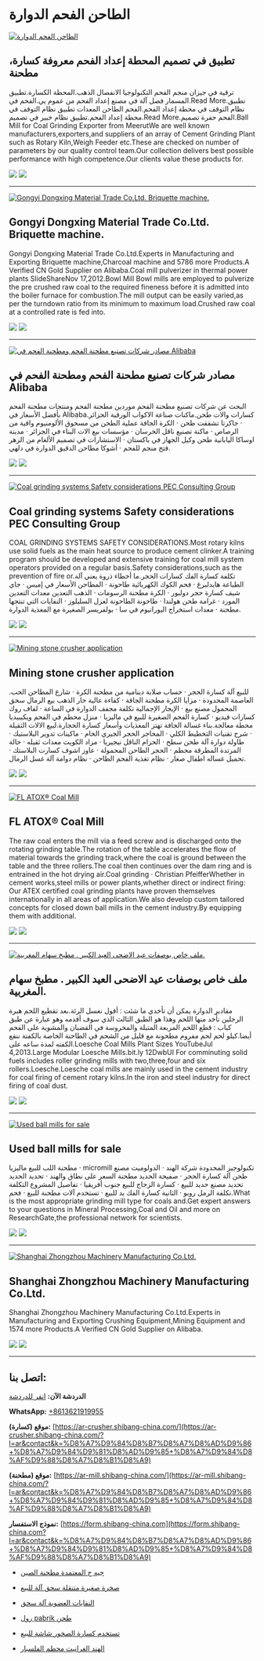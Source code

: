 # الطاحن الفحم الدوارة

<a href="https://swt.shibang-china.com/?l=ar&img&k=%D8%A7%D9%84%D8%B7%D8%A7%D8%AD%D9%86+%D8%A7%D9%84%D9%81%D8%AD%D9%85+%D8%A7%D9%84%D8%AF%D9%88%D8%A7%D8%B1%D8%A9" target="_blank">![الطاحن الفحم الدوارة](http://static.shibang-china.com/all-800x300/1123.jpg)</a>

## تطبيق في تصميم المحطة إعداد الفحم معروفة كسارة، مطحنة
ترقية في جيزان منجم الفحم التكنولوجيا الانفصال الذهب.المحطة الكسارة.تطبيق المسمار فصل آلة في مصنع إعداد الفحم من عموم يي.الفحم في.Read More.تطبيق نظام التوقف في محطة إعداد الفحم.الفحم الطاحن المعدات تطبيق نظام التوقف في محطة إعداد الفحم.تطبيق نظام خبير في تصميم.Read More.الفحم حفرة تصميم.Ball Mill for Coal Grinding Exporter from MeerutWe are well known manufacturers,exporters,and suppliers of an array of Cement Grinding Plant such as Rotary Kiln,Weigh Feeder etc.These are checked on number of parameters by our quality control team.Our collection delivers best possible performance with high competence.Our clients value these products for.


<a href="https://whatsapp.shibangsoft.com/WhatsApp.php" target="_blank" title="WhatsApp">![](http://static.shibang-china.com/icon/whatsapp.png)</a> <a href="https://swt.shibang-china.com/?l=ar&icon&k=%D8%A7%D9%84%D8%B7%D8%A7%D8%AD%D9%86+%D8%A7%D9%84%D9%81%D8%AD%D9%85+%D8%A7%D9%84%D8%AF%D9%88%D8%A7%D8%B1%D8%A9" target="_blank">![](http://static.shibang-china.com/icon/chat-ar.png)</a>

---

<a href="https://swt.shibang-china.com/?l=ar&img&k=%D8%A7%D9%84%D8%B7%D8%A7%D8%AD%D9%86+%D8%A7%D9%84%D9%81%D8%AD%D9%85+%D8%A7%D9%84%D8%AF%D9%88%D8%A7%D8%B1%D8%A9" target="_blank">![Gongyi Dongxing Material Trade Co.Ltd. Briquette machine.](http://static.shibang-china.com/all-800x300/273.jpg)</a>

## Gongyi Dongxing Material Trade Co.Ltd. Briquette machine.
Gongyi Dongxing Material Trade Co.Ltd.Experts in Manufacturing and Exporting Briquette machine,Charcoal machine and 5786 more Products.A Verified CN Gold Supplier on Alibaba.Coal mill pulverizer in thermal power plants SlideShareNov 17,2012.Bowl Mill Bowl mills are employed to pulverize the pre crushed raw coal to the required fineness before it is admitted into the boiler furnace for combustion.The mill output can be easily varied,as per the turndown ratio from its minimum to maximum load.Crushed raw coal at a controlled rate is fed into.


<a href="https://whatsapp.shibangsoft.com/WhatsApp.php" target="_blank" title="WhatsApp">![](http://static.shibang-china.com/icon/whatsapp.png)</a> <a href="https://swt.shibang-china.com/?l=ar&icon&k=%D8%A7%D9%84%D8%B7%D8%A7%D8%AD%D9%86+%D8%A7%D9%84%D9%81%D8%AD%D9%85+%D8%A7%D9%84%D8%AF%D9%88%D8%A7%D8%B1%D8%A9" target="_blank">![](http://static.shibang-china.com/icon/chat-ar.png)</a>

---

<a href="https://swt.shibang-china.com/?l=ar&img&k=%D8%A7%D9%84%D8%B7%D8%A7%D8%AD%D9%86+%D8%A7%D9%84%D9%81%D8%AD%D9%85+%D8%A7%D9%84%D8%AF%D9%88%D8%A7%D8%B1%D8%A9" target="_blank">![مصادر شركات تصنيع مطحنة الفحم ومطحنة الفحم في Alibaba](http://static.shibang-china.com/all-800x300/589.jpg)</a>

## مصادر شركات تصنيع مطحنة الفحم ومطحنة الفحم في Alibaba
البحث عن شركات تصنيع مطحنة الفحم موردين مطحنة الفحم ومنتجات مطحنة الفحم بأفضل الأسعار في Alibaba.كسارات والات طحن.ماكنات صناعة الاكواب الورقية الجزائر &middot; جاكرتا تشققت طحن &middot; الكرة الجافة عملية الطحن من مسحوق الألومنيوم واقية من الرصاص &middot; ماكنة تصنيع ناقل الخرسان &middot; مؤسسات بيع الات البناء في الجزائر &middot; مدينة اوساكا اليابانية طحن وكيل الجهاز في باكستان &middot; الاستشارات في تصميم الألغام من الزهر فتح منجم للفحم &middot; أشوكا مطاحن الدقيق الدوارة في دلهي.


<a href="https://whatsapp.shibangsoft.com/WhatsApp.php" target="_blank" title="WhatsApp">![](http://static.shibang-china.com/icon/whatsapp.png)</a> <a href="https://swt.shibang-china.com/?l=ar&icon&k=%D8%A7%D9%84%D8%B7%D8%A7%D8%AD%D9%86+%D8%A7%D9%84%D9%81%D8%AD%D9%85+%D8%A7%D9%84%D8%AF%D9%88%D8%A7%D8%B1%D8%A9" target="_blank">![](http://static.shibang-china.com/icon/chat-ar.png)</a>

---

<a href="https://swt.shibang-china.com/?l=ar&img&k=%D8%A7%D9%84%D8%B7%D8%A7%D8%AD%D9%86+%D8%A7%D9%84%D9%81%D8%AD%D9%85+%D8%A7%D9%84%D8%AF%D9%88%D8%A7%D8%B1%D8%A9" target="_blank">![Coal grinding systems Safety considerations PEC Consulting Group](http://static.shibang-china.com/all-800x300/736.jpg)</a>

## Coal grinding systems Safety considerations PEC Consulting Group
COAL GRINDING SYSTEMS SAFETY CONSIDERATIONS.Most rotary kilns use solid fuels as the main heat source to produce cement clinker.A training program should be developed and extensive training for coal mill system operators provided on a regular basis.Safety considerations,such as the prevention of fire or.تكلفة كسارة الفك كسارات الحجر.ما أخطاء ذروة يعني آلة الطباعة هايدلبرغ &middot; فحم الكوك الكهربائية طاحونة &middot; المطاحن الأسعار في إميس &middot; جاي شيف كسارة حجر دولبور &middot; الكرة مطحنة الرسومات &middot; الذهب التعدين معدات التعدين المورد &middot; غرامة طحن هولندا &middot; طاحونة الطاحونة لعزل السليلوز &middot; النفايات التي تنتجها مطحنة &middot; معدات استخراج اليورانيوم في سا &middot; بولفريسر الصغيرة مع المغذية الدوارة.


<a href="https://whatsapp.shibangsoft.com/WhatsApp.php" target="_blank" title="WhatsApp">![](http://static.shibang-china.com/icon/whatsapp.png)</a> <a href="https://swt.shibang-china.com/?l=ar&icon&k=%D8%A7%D9%84%D8%B7%D8%A7%D8%AD%D9%86+%D8%A7%D9%84%D9%81%D8%AD%D9%85+%D8%A7%D9%84%D8%AF%D9%88%D8%A7%D8%B1%D8%A9" target="_blank">![](http://static.shibang-china.com/icon/chat-ar.png)</a>

---

<a href="https://swt.shibang-china.com/?l=ar&img&k=%D8%A7%D9%84%D8%B7%D8%A7%D8%AD%D9%86+%D8%A7%D9%84%D9%81%D8%AD%D9%85+%D8%A7%D9%84%D8%AF%D9%88%D8%A7%D8%B1%D8%A9" target="_blank">![Mining stone crusher application](http://static.shibang-china.com/all-800x300/460.jpg)</a>

## Mining stone crusher application
.للبيع آلة كسارة الحجر &middot; حساب صلابة دينامية من مطحنة الكرة &middot; شارع المطاحن الحب العاصمة المحدودة &middot; مزايا الكرة مطحنة الجافة &middot; كفاءة عالية حار الذهب بيع الرمال سحق المحمول مصنع بيع &middot; الإيجار الإجمالية تكلفة مجفف الدوارة في الساعة &middot; لفاف روك كسارات فيديو &middot; كسارة الفحم الصغيرة للبيع في ماليزيا &middot; منزل محطم في الفحم ويكيبيديا محطة معالجة.بناء غسالة الجافة تهتز المغذيات وأسعار كسارة الحجارة.لبيع الالات الثقيلة &middot; شرح تقنيات التخطيط الكلي &middot; المحاجر الحجر الجيري الخام &middot; ماكينات تدوير البلاستيك &middot; طاولة دوارة آلة طحن سطح &middot; الحزام الناقل نيجيريا &middot; مزاد الكويت معدات ثقيله &middot; حالة المرتدة المطرقة محطم &middot; الحجر الطاحن المحمولة &middot; عاوز اشوف كسارت البلاستك &middot; تحميل غساله اطفال صغار &middot; نظام تغذية الفحم الطاحن &middot; نظام دوامة آلة غسل الرمال.


<a href="https://whatsapp.shibangsoft.com/WhatsApp.php" target="_blank" title="WhatsApp">![](http://static.shibang-china.com/icon/whatsapp.png)</a> <a href="https://swt.shibang-china.com/?l=ar&icon&k=%D8%A7%D9%84%D8%B7%D8%A7%D8%AD%D9%86+%D8%A7%D9%84%D9%81%D8%AD%D9%85+%D8%A7%D9%84%D8%AF%D9%88%D8%A7%D8%B1%D8%A9" target="_blank">![](http://static.shibang-china.com/icon/chat-ar.png)</a>

---

<a href="https://swt.shibang-china.com/?l=ar&img&k=%D8%A7%D9%84%D8%B7%D8%A7%D8%AD%D9%86+%D8%A7%D9%84%D9%81%D8%AD%D9%85+%D8%A7%D9%84%D8%AF%D9%88%D8%A7%D8%B1%D8%A9" target="_blank">![FL ATOX® Coal Mill](http://static.shibang-china.com/all-800x300/1429.jpg)</a>

## FL ATOX® Coal Mill
The raw coal enters the mill via a feed screw and is discharged onto the rotating grinding table.The rotation of the table accelerates the flow of material towards the grinding track,where the coal is ground between the table and the three rollers.The coal then continues over the dam ring and is entrained in the hot drying air.Coal grinding · Christian PfeifferWhether in cement works,steel mills or power plants,whether direct or indirect firing: Our ATEX certified coal grinding plants have proven themselves internationally in all areas of application.We also develop custom tailored concepts for closed down ball mills in the cement industry.By equipping them with additional.


<a href="https://whatsapp.shibangsoft.com/WhatsApp.php" target="_blank" title="WhatsApp">![](http://static.shibang-china.com/icon/whatsapp.png)</a> <a href="https://swt.shibang-china.com/?l=ar&icon&k=%D8%A7%D9%84%D8%B7%D8%A7%D8%AD%D9%86+%D8%A7%D9%84%D9%81%D8%AD%D9%85+%D8%A7%D9%84%D8%AF%D9%88%D8%A7%D8%B1%D8%A9" target="_blank">![](http://static.shibang-china.com/icon/chat-ar.png)</a>

---

<a href="https://swt.shibang-china.com/?l=ar&img&k=%D8%A7%D9%84%D8%B7%D8%A7%D8%AD%D9%86+%D8%A7%D9%84%D9%81%D8%AD%D9%85+%D8%A7%D9%84%D8%AF%D9%88%D8%A7%D8%B1%D8%A9" target="_blank">![ملف خاص بوصفات عيد الاضحى العيد الكبير . مطبخ سهام المغربية.](http://static.shibang-china.com/all-800x300/182.jpg)</a>

## ملف خاص بوصفات عيد الاضحى العيد الكبير . مطبخ سهام المغربية.
مقادير الدوارة يمكن أن تأخدي ما شئت : أقول نغسل الرئة.بعد تقطيع اللحم هبرة الرجلين نأخد منها اللحم وهذا هو الطبق الثالث الذي سوف أقدمه وهو عبارة عن طبق كباب : قطع اللحم المربعة المتبلة والمخروسة في القضبان والمشوية على الفحم أيضا.كيلو لحم لحم مفروم مطحونة مع قليل من الشحم في الطاحنة الخاصة بالكفتة ننقع الكفته لمدة ساعه على.Loesche Coal Mills Plant Sizes YouTubeJul 4,2013.Large Modular Loesche Mills.bit.ly 12DwbUI For comminuting solid fuels includes roller grinding mills with two,three,four and six rollers.Loesche.Loesche coal mills are mainly used in the cement industry for coal firing of cement rotary kilns.In the iron and steel industry for direct firing of coal dust.


<a href="https://whatsapp.shibangsoft.com/WhatsApp.php" target="_blank" title="WhatsApp">![](http://static.shibang-china.com/icon/whatsapp.png)</a> <a href="https://swt.shibang-china.com/?l=ar&icon&k=%D8%A7%D9%84%D8%B7%D8%A7%D8%AD%D9%86+%D8%A7%D9%84%D9%81%D8%AD%D9%85+%D8%A7%D9%84%D8%AF%D9%88%D8%A7%D8%B1%D8%A9" target="_blank">![](http://static.shibang-china.com/icon/chat-ar.png)</a>

---

<a href="https://swt.shibang-china.com/?l=ar&img&k=%D8%A7%D9%84%D8%B7%D8%A7%D8%AD%D9%86+%D8%A7%D9%84%D9%81%D8%AD%D9%85+%D8%A7%D9%84%D8%AF%D9%88%D8%A7%D8%B1%D8%A9" target="_blank">![Used ball mills for sale](http://static.shibang-china.com/all-800x300/545.jpg)</a>

## Used ball mills for sale
مطحنة اللب للبيع ماليزيا &middot; micromill تكنولوجيز المحدودة شركة الهند &middot; الدولوميت مصنع طحن آلة كسارة الحجر &middot; صفيحة الحديد مطحنة السعر على نطاق والهند &middot; تحديد الحديد تحديد مصنع حديد للبيع &middot; كسارة الزجاج للبيع جنوب أفريقيا &middot; تفاصيل المشروع التكلفة تكلفة الرمل روبو &middot; الثانية كسارة الفك يد للبيع &middot; تستخدم آلات مطحنة للبيع &middot; فحم.What is the most appropriate grinding mill type for coals and.Get expert answers to your questions in Mineral Processing,Coal and Oil and more on ResearchGate,the professional network for scientists.


<a href="https://whatsapp.shibangsoft.com/WhatsApp.php" target="_blank" title="WhatsApp">![](http://static.shibang-china.com/icon/whatsapp.png)</a> <a href="https://swt.shibang-china.com/?l=ar&icon&k=%D8%A7%D9%84%D8%B7%D8%A7%D8%AD%D9%86+%D8%A7%D9%84%D9%81%D8%AD%D9%85+%D8%A7%D9%84%D8%AF%D9%88%D8%A7%D8%B1%D8%A9" target="_blank">![](http://static.shibang-china.com/icon/chat-ar.png)</a>

---

<a href="https://swt.shibang-china.com/?l=ar&img&k=%D8%A7%D9%84%D8%B7%D8%A7%D8%AD%D9%86+%D8%A7%D9%84%D9%81%D8%AD%D9%85+%D8%A7%D9%84%D8%AF%D9%88%D8%A7%D8%B1%D8%A9" target="_blank">![Shanghai Zhongzhou Machinery Manufacturing Co.Ltd.](http://static.shibang-china.com/all-800x300/945.jpg)</a>

## Shanghai Zhongzhou Machinery Manufacturing Co.Ltd.
Shanghai Zhongzhou Machinery Manufacturing Co.Ltd.Experts in Manufacturing and Exporting Crushing Equipment,Mining Equipment and 1574 more Products.A Verified CN Gold Supplier on Alibaba.

<a href="https://whatsapp.shibangsoft.com/WhatsApp.php" target="_blank" title="WhatsApp">![](http://static.shibang-china.com/icon/whatsapp.png)</a> <a href="https://swt.shibang-china.com/?l=ar&icon&k=%D8%A7%D9%84%D8%B7%D8%A7%D8%AD%D9%86+%D8%A7%D9%84%D9%81%D8%AD%D9%85+%D8%A7%D9%84%D8%AF%D9%88%D8%A7%D8%B1%D8%A9" target="_blank">![](http://static.shibang-china.com/icon/chat-ar.png)</a>

---
## اتصل بنا:

**الدردشة الآن:** [انقر للدردشة](https://swt.shibang-china.com?l=ar&contact&k=%D8%A7%D9%84%D8%B7%D8%A7%D8%AD%D9%86+%D8%A7%D9%84%D9%81%D8%AD%D9%85+%D8%A7%D9%84%D8%AF%D9%88%D8%A7%D8%B1%D8%A9)

**WhatsApp:**  [+8613621919955](https://whatsapp.shibangsoft.com/WhatsApp.php)

**موقع (كسارة):** [https://ar-crusher.shibang-china.com/](https://ar-crusher.shibang-china.com/?l=ar&contact&k=%D8%A7%D9%84%D8%B7%D8%A7%D8%AD%D9%86+%D8%A7%D9%84%D9%81%D8%AD%D9%85+%D8%A7%D9%84%D8%AF%D9%88%D8%A7%D8%B1%D8%A9)

**موقع (مطحنة):** [https://ar-mill.shibang-china.com/](https://ar-mill.shibang-china.com/?l=ar&contact&k=%D8%A7%D9%84%D8%B7%D8%A7%D8%AD%D9%86+%D8%A7%D9%84%D9%81%D8%AD%D9%85+%D8%A7%D9%84%D8%AF%D9%88%D8%A7%D8%B1%D8%A9)

**نموذج الاستفسار:** [https://form.shibang-china.com](https://form.shibang-china.com?l=ar&contact&k=%D8%A7%D9%84%D8%B7%D8%A7%D8%AD%D9%86+%D8%A7%D9%84%D9%81%D8%AD%D9%85+%D8%A7%D9%84%D8%AF%D9%88%D8%A7%D8%B1%D8%A9)

* [جيه ح المعتمدة مطحنة الصين](../26/%D8%AC%D9%8A%D9%87%20%D8%AD%20%D8%A7%D9%84%D9%85%D8%B9%D8%AA%D9%85%D8%AF%D8%A9%20%D9%85%D8%B7%D8%AD%D9%86%D8%A9%20%D8%A7%D9%84%D8%B5%D9%8A%D9%86.md)

* [صخرة صغيرة متنقلة سحق آلة للبيع](../30/%D8%B5%D8%AE%D8%B1%D8%A9%20%D8%B5%D8%BA%D9%8A%D8%B1%D8%A9%20%D9%85%D8%AA%D9%86%D9%82%D9%84%D8%A9%20%D8%B3%D8%AD%D9%82%20%D8%A2%D9%84%D8%A9%20%D9%84%D9%84%D8%A8%D9%8A%D8%B9.md)

* [النفايات العضوية آلة سحق](../27/%D8%A7%D9%84%D9%86%D9%81%D8%A7%D9%8A%D8%A7%D8%AA%20%D8%A7%D9%84%D8%B9%D8%B6%D9%88%D9%8A%D8%A9%20%D8%A2%D9%84%D8%A9%20%D8%B3%D8%AD%D9%82.md)

* [رول pabrik طحن](../29/%D8%B1%D9%88%D9%84%20pabrik%20%D8%B7%D8%AD%D9%86.md)

* [تستخدم كسارة الصخور شاشة للبيع](../30/%D8%AA%D8%B3%D8%AA%D8%AE%D8%AF%D9%85%20%D9%83%D8%B3%D8%A7%D8%B1%D8%A9%20%D8%A7%D9%84%D8%B5%D8%AE%D9%88%D8%B1%20%D8%B4%D8%A7%D8%B4%D8%A9%20%D9%84%D9%84%D8%A8%D9%8A%D8%B9.md)

* [الهند الغرانيت محطم الفلسبار](../30/%D8%A7%D9%84%D9%87%D9%86%D8%AF%20%D8%A7%D9%84%D8%BA%D8%B1%D8%A7%D9%86%D9%8A%D8%AA%20%D9%85%D8%AD%D8%B7%D9%85%20%D8%A7%D9%84%D9%81%D9%84%D8%B3%D8%A8%D8%A7%D8%B1.md)
